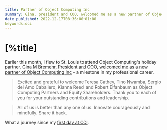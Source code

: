 ```yaml
---
title: Partner of Object Computing Inc
summary: Gina, president and COO, welcomed me as a new partner of Object Computing Inc - a milestone in my professional career.
date_published: 2022-12-17T08:36:00+01:00
keywords:oci
---
```


# [%title]

Earlier this month, I flew to St. Louis to attend Object Computing's holiday partner. [Gina M Bremehr, President and COO, welcomed me as a new partner of Object Computing Inc](https://www.linkedin.com/feed/update/urn:li:activity:7008850408336953344/) - a milestone in my professional career.

> Excited and grateful to welcome Teresa Cathey, Tino Nwamba, Sergio del Amo Caballero, Kianna Reed, and Robert Elfanbaum as Object Computing Partners and Equity Shareholders. Thank you to each of you for your outstanding contributions and leadership.

> All of us is better than any one of us.
Innovate courageously and mindfully.
Share it back.

What a journey since my [first day at OCI](https://sergiodelamo.com/sergiodelamo.com/blog/my-first-day-at-oci.html).